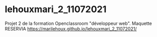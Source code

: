 # lehouxmari_2_11072021
Projet 2 de la formation Openclassroom "développeur web". Maquette RESERVIA
https://marilehoux.github.io/lehouxmari_2_11072021/

